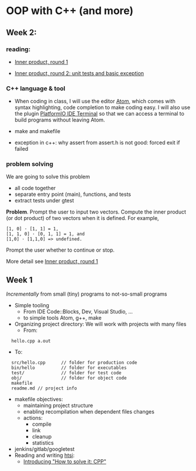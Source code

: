 # OOP with C++ (and more)

## Week 2:

### reading:

- [Inner product, round 1](http://htsicpp.blogspot.tw/2014/08/inner-product-round-1.html)

- [Inner product, round 2: unit tests and basic exception](http://htsicpp.blogspot.tw/2014/08/inner-product-round-2-unit-tests-and.html)

### C++ language & tool

- When coding in class, I will use the editor [Atom](https://atom.io), which comes with syntax highlighting, code completion to make coding easy. I will also use the plugin [PlatformIO IDE Terminal](https://atom.io/packages/platformio-ide-terminal) so that we can access a terminal to build programs without leaving Atom.

- make and makefile
- exception in c++: why assert from assert.h is not good: forced exit if failed



### problem solving

We are going to solve this problem
- all code together
- separate entry point (main), functions, and tests
- extract tests under gtest

**Problem**. Prompt the user to input two vectors. Compute the inner product (or dot product) of two vectors when it is defined. For example,

    [1, 0] · [1, 1] = 1,
    [1, 1, 0] · [0, 1, 1] = 1, and
    [1,0] · [1,1,0] => undefined.

Prompt the user whether to continue or stop.

More detail see [Inner product, round 1](http://htsicpp.blogspot.tw/2014/08/inner-product-round-1.html)

## Week 1

_Incrementally_ from small (tiny) programs to not-so-small programs

- Simple tooling
  - From IDE Code::Blocks, Dev, Visual Studio, ...
  - to simple tools Atom, g++, make
- Organizing project directory: We will work with projects with many files
  - From:
```
  hello.cpp a.out
```
  - To:
```
  src/hello.cpp      // folder for production code
  bin/hello          // folder for executables
  test/              // folder for test code
  obj/               // folder for object code
  makefile
  readme.md // project info
```
- makefile objectives:
  - maintaining project structure
  - enabling recompilation when dependent files changes
  - actions:
    - compile
    - link
    - cleanup
    - statistics
- jenkins/gitlab/googletest
- Reading and writing [htsi](http://htsicpp.blogspot.tw/):
  - [Introducing "How to solve it: CPP"](http://htsicpp.blogspot.tw/2014/08/introducing-how-to-solve-it-cpp.html)
